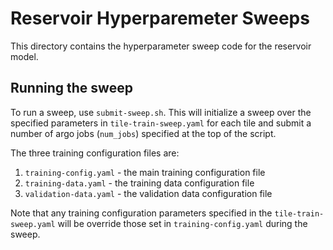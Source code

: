 # Reservoir Hyperparemeter Sweeps

This directory contains the hyperparameter sweep code for the reservoir model.

## Running the sweep

To run a sweep, use `submit-sweep.sh`.  This will initialize a sweep over the
specified parameters in `tile-train-sweep.yaml` for each tile and submit a number
of argo jobs (`num_jobs`) specified at the top of the script.

The three training configuration files are:

1. `training-config.yaml` - the main training configuration file
1. `training-data.yaml` - the training data configuration file
1. `validation-data.yaml` - the validation data configuration file

Note that any training configuration parameters specified in the `tile-train-sweep.yaml`
will be override those set in `training-config.yaml` during the sweep.

